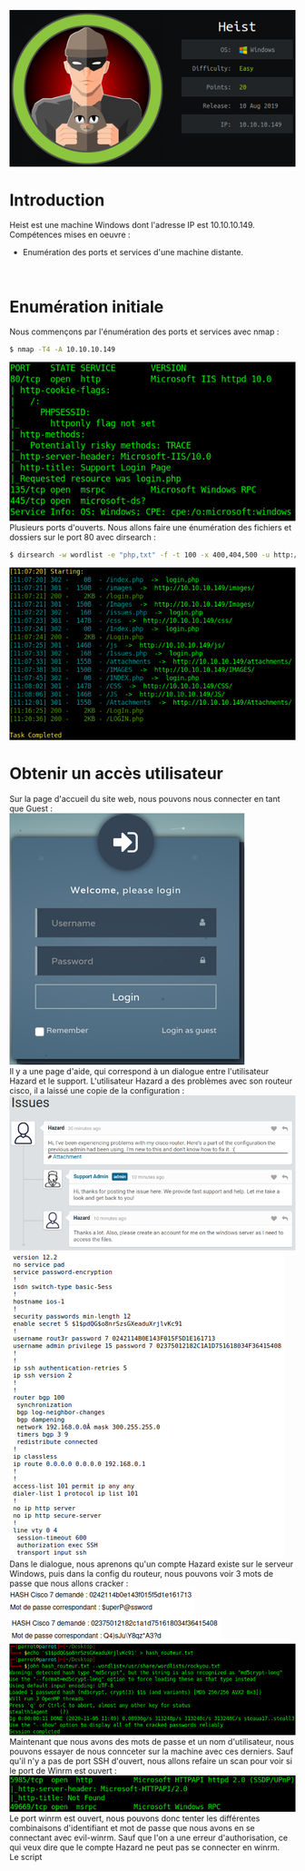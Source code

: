 ![Pic1](../img/heist1.PNG?raw=true) </br>

# Introduction
Heist est une machine Windows dont l'adresse IP est 10.10.10.149.</br>
Compétences mises en oeuvre :
* Enumération des ports et services d'une machine distante.
</br>

# Enumération initiale
Nous commençons par l'énumération des ports et services avec nmap :
```bash
$ nmap -T4 -A 10.10.10.149
```
![Pic2](../img/heist2.PNG?raw=true) </br>
Plusieurs ports d'ouverts. Nous allons faire une énumération des fichiers et dossiers sur le port 80 avec dirsearch :
```bash
$ dirsearch -w wordlist -e "php,txt" -f -t 100 -x 400,404,500 -u http://10.10.10.149
```
![Pic3](../img/heist3.PNG?raw=true) </br>

# Obtenir un accès utilisateur

Sur la page d'accueil du site web, nous pouvons nous connecter en tant que Guest :</br>
![Pic4](../img/heist4.PNG?raw=true) </br>
Il y a une page d'aide, qui correspond à un dialogue entre l'utilisateur Hazard et le support. L'utilisateur Hazard a des problèmes avec son routeur cisco, il a laissé une copie de la configuration :</br>
![Pic5](../img/heist5.PNG?raw=true) </br>
![Pic6](../img/heist6.PNG?raw=true) </br>
Dans le dialogue, nous aprenons qu'un compte Hazard existe sur le serveur Windows, puis dans la config du routeur, nous pouvons voir 3 mots de passe que nous allons cracker :
![Pic7](../img/heist7.PNG?raw=true) </br>
![Pic8](../img/heist8.PNG?raw=true) </br>
![Pic9](../img/heist9.PNG?raw=true) </br>
Maintenant que nous avons des mots de passe et un nom d'utilisateur, nous pouvons essayer de nous connceter sur la machine avec ces derniers. Sauf qu'il n'y a pas de port SSH d'ouvert, nous allons refaire un scan pour voir si le 
port de Winrm est ouvert :</br>
![Pic10](../img/heist10.PNG?raw=true) </br>
Le port winrm est ouvert, nous pouvons donc tenter les différentes combinaisons d'identifiant et mot de passe que nous avons en se connectant avec evil-winrm. Sauf que l'on a une erreur d'authorisation, ce qui veux dire
que le compte Hazard ne peut pas se connecter en winrm.</br>
Le script 